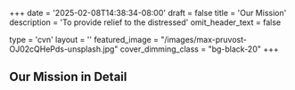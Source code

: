+++
date = '2025-02-08T14:38:34-08:00'
draft = false
title = 'Our Mission'
description = 'To provide relief to the distressed'
omit_header_text = false

type = 'cvn'
layout = ''
featured_image = "/images/max-pruvost-OJ02cQHePds-unsplash.jpg"
cover_dimming_class = "bg-black-20"
+++

## Our Mission in Detail